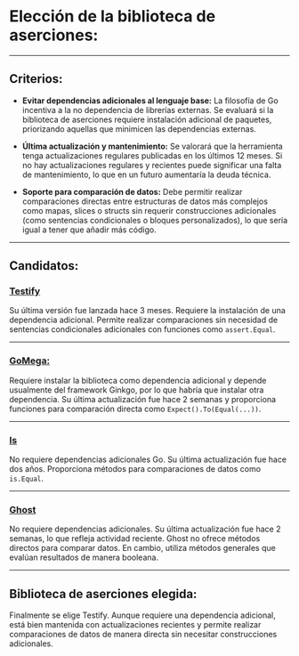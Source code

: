 # Elección de la biblioteca de aserciones:

---

## Criterios:


- **Evitar dependencias adicionales al lenguaje base:** La filosofía de Go incentiva a la no dependencia de librerías externas. Se evaluará si la biblioteca de aserciones requiere instalación adicional de paquetes, priorizando aquellas que minimicen las dependencias externas. 

- **Última actualización y mantenimiento:** Se valorará que la herramienta tenga actualizaciones regulares publicadas en los últimos 12 meses. Si no hay actualizaciones regulares y recientes puede significar una falta de mantenimiento, lo que en un futuro aumentaría la deuda técnica.

- **Soporte para comparación de datos:** Debe permitir realizar comparaciones directas entre estructuras de datos más complejos como mapas, slices o structs sin requerir construcciones adicionales (como sentencias condicionales o bloques personalizados), lo que sería igual a tener que añadir más código.

---

## Candidatos:

### [**Testify**](https://github.com/stretchr/testify)

Su última versión fue lanzada hace 3 meses. 
Requiere la instalación de una dependencia adicional. Permite realizar comparaciones sin necesidad de sentencias condicionales adicionales con funciones como `assert.Equal`.
 
---

### [**GoMega:**](https://github.com/onsi/gomega)


Requiere instalar la biblioteca como dependencia adicional y depende usualmente del framework Ginkgo, por lo que habría que instalar otra dependencia. Su última actualización fue hace 2 semanas y proporciona funciones para comparación directa como `Expect().To(Equal(...))`. 

  
---

### [**Is**](https://github.com/matryer/is) 

No requiere dependencias adicionales Go. Su última actualización fue hace dos años. Proporciona métodos para comparaciones de datos como `is.Equal`. 


---

### [**Ghost**](https://github.com/rliebz/ghost)

No requiere dependencias adicionales. Su última actualización fue hace 2 semanas, lo que refleja actividad reciente. Ghost no ofrece métodos directos para comparar datos. En cambio, utiliza métodos generales que evalúan resultados de manera booleana. 


---

## Biblioteca de aserciones elegida:

Finalmente se elige Testify. Aunque requiere una dependencia adicional, está bien mantenida con actualizaciones recientes y permite realizar comparaciones de datos de manera directa sin necesitar construcciones adicionales.



